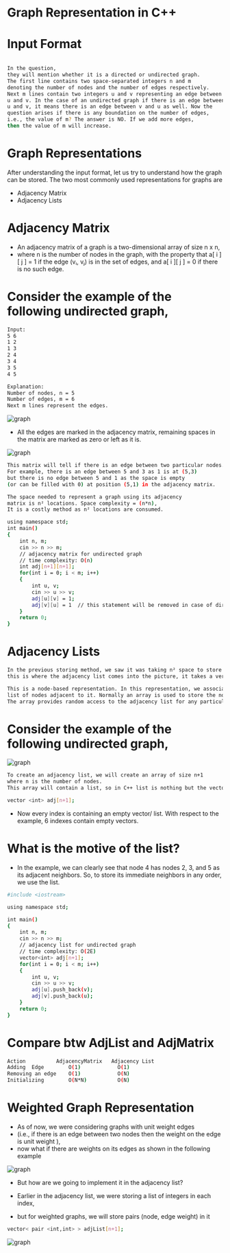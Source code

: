# Graph Representation in C++


# Input Format 
```bash

In the question, 
they will mention whether it is a directed or undirected graph.
The first line contains two space-separated integers n and m 
denoting the number of nodes and the number of edges respectively. 
Next m lines contain two integers u and v representing an edge between 
u and v. In the case of an undirected graph if there is an edge between 
u and v, it means there is an edge between v and u as well. Now the 
question arises if there is any boundation on the number of edges, 
i.e., the value of m? The answer is NO. If we add more edges, 
then the value of m will increase.
```

# Graph Representations
After understanding the input format, let us try to understand how the graph can be stored. 
The two most commonly used representations for graphs are

- Adjacency Matrix
- Adjacency Lists
# Adjacency Matrix
- An adjacency matrix of a graph is a two-dimensional array of size n x n, 
- where n is the number of nodes in the graph, with the property that a[ i ][ j ] = 1 if the edge (vᵢ, vⱼ) is in the set of edges, and a[ i ][ j ] = 0 if there is no such edge.

# Consider the example of the following undirected graph,
```bash
Input:
5 6
1 2
1 3
2 4
3 4 
3 5 
4 5

Explanation:
Number of nodes, n = 5
Number of edges, m = 6
Next m lines represent the edges.

```
![graph](./images/image1.png)

- All the edges are marked in the adjacency matrix, remaining spaces in the matrix are marked as zero or left as it is.
  
![graph](./images/image2.png)


```bash
This matrix will tell if there is an edge between two particular nodes. 
For example, there is an edge between 5 and 3 as 1 is at (5,3) 
but there is no edge between 5 and 1 as the space is empty 
(or can be filled with 0) at position (5,1) in the adjacency matrix.

The space needed to represent a graph using its adjacency 
matrix is n² locations. Space complexity = (n*n), 
It is a costly method as n² locations are consumed.

```
```bash
using namespace std;
int main()
{
    int n, m;
    cin >> n >> m;
    // adjacency matrix for undirected graph
    // time complexity: O(n)
    int adj[n+1][n+1];
    for(int i = 0; i < m; i++)
    {
        int u, v;
        cin >> u >> v;
        adj[u][v] = 1;
        adj[v][u] = 1  // this statement will be removed in case of directed graph
    }
    return 0;
}
```
# Adjacency Lists
```bash
In the previous storing method, we saw it was taking n² space to store the graph, 
this is where the adjacency list comes into the picture, it takes a very less amount of space.

This is a node-based representation. In this representation, we associate with each node a 
list of nodes adjacent to it. Normally an array is used to store the nodes. 
The array provides random access to the adjacency list for any particular node.
```
# Consider the example of the following undirected graph,

![graph](./images/image1.png)

```bash
To create an adjacency list, we will create an array of size n+1
where n is the number of nodes.
This array will contain a list, so in C++ list is nothing but the vector of integers.
```
```bash
vector <int> adj[n+1];
```
- Now every index is containing an empty vector/ list. With respect to the example, 6 indexes contain empty vectors.
# What is the motive of the list?

- In the example, we can clearly see that node 4 has nodes 2, 3, 
  and 5 as its adjacent neighbors. So, to store its immediate neighbors in any order, we use the list.
```bash
#include <iostream>

using namespace std;

int main()
{
    int n, m;
    cin >> n >> m;
    // adjacency list for undirected graph
    // time complexity: O(2E)
    vector<int> adj[n+1];
    for(int i = 0; i < m; i++)
    {
        int u, v;
        cin >> u >> v;
        adj[u].push_back(v);
        adj[v].push_back(u);
    }
    return 0;
}

```
# Compare btw AdjList and AdjMatrix
```bash
Action	        AdjacencyMatrix	  Adjacency List
Adding  Edge	    O(1)	        O(1)
Removing an edge	O(1)	        O(N)
Initializing	    O(N*N)	        O(N)
```

# Weighted Graph Representation
- As of now, we were considering graphs with unit weight edges 
- (i.e., if there is an edge between two nodes then the weight on the edge is unit weight ), 
- now what if there are weights on its edges as shown in the following example

![graph](./images/image3.png)

- But how are we going to implement it in the adjacency list?

- Earlier in the adjacency list, we were storing a list of integers in each index, 
- but for weighted graphs, we will store pairs (node, edge weight) in it

```bash
vector< pair <int,int> > adjList[n+1];
```

![graph](./images/image4.png)

